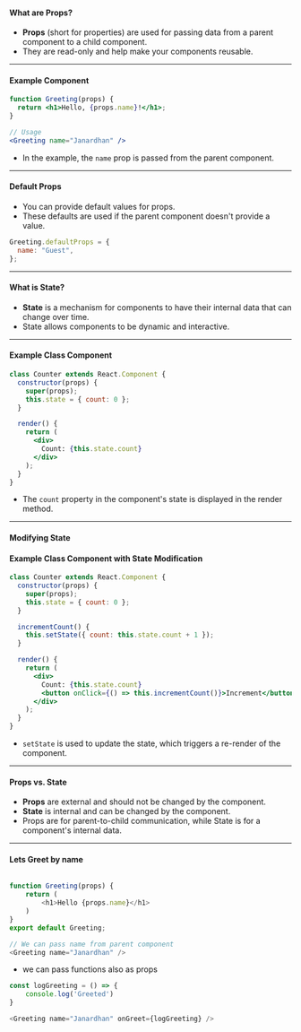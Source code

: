 #### What are Props?

- **Props** (short for properties) are used for passing data from a parent component to a child component.
- They are read-only and help make your components reusable.

---

#### Example Component
```jsx
function Greeting(props) {
  return <h1>Hello, {props.name}!</h1>;
}

// Usage
<Greeting name="Janardhan" />
```

- In the example, the `name` prop is passed from the parent component.

---

#### Default Props

- You can provide default values for props.
- These defaults are used if the parent component doesn't provide a value.

```jsx
Greeting.defaultProps = {
  name: "Guest",
};
```

---

#### What is State?

- **State** is a mechanism for components to have their internal data that can change over time.
- State allows components to be dynamic and interactive.

---

#### Example Class Component
```jsx
class Counter extends React.Component {
  constructor(props) {
    super(props);
    this.state = { count: 0 };
  }

  render() {
    return (
      <div>
        Count: {this.state.count}
      </div>
    );
  }
}
```

- The `count` property in the component's state is displayed in the render method.

---

#### Modifying State

#### Example Class Component with State Modification
```jsx
class Counter extends React.Component {
  constructor(props) {
    super(props);
    this.state = { count: 0 };
  }

  incrementCount() {
    this.setState({ count: this.state.count + 1 });
  }

  render() {
    return (
      <div>
        Count: {this.state.count}
        <button onClick={() => this.incrementCount()}>Increment</button>
      </div>
    );
  }
}
```

- `setState` is used to update the state, which triggers a re-render of the component.

---

#### Props vs. State

- **Props** are external and should not be changed by the component.
- **State** is internal and can be changed by the component.
- Props are for parent-to-child communication, while State is for a component's internal data.

---

#### Lets Greet by name

``` js []

function Greeting(props) {
    return (
        <h1>Hello {props.name}</h1>
    )
}
export default Greeting;

// We can pass name from parent component
<Greeting name="Janardhan" />
```
- we can pass functions also as props 

``` js [5]
const logGreeting = () => {
    console.log('Greeted')
}

<Greeting name="Janardhan" onGreet={logGreeting} />

```
